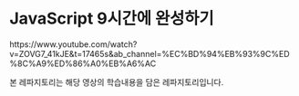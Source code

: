 # JavaScript 9시간에 완성하기

<link>https://www.youtube.com/watch?v=ZOVG7_41kJE&t=17465s&ab_channel=%EC%BD%94%EB%93%9C%ED%8C%A9%ED%86%A0%EB%A6%AC

본 레파지토리는 해당 영상의 학습내용을 담은 레파지토리입니다.
